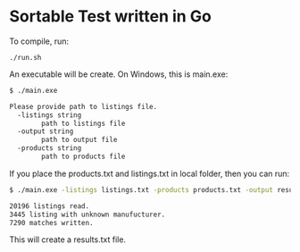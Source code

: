 # Sortable Test written in Go

To compile, run:

```./run.sh```

An executable will be create. On Windows, this is main.exe:

```bash
$ ./main.exe

Please provide path to listings file.
  -listings string
        path to listings file
  -output string
        path to output file
  -products string
        path to products file

```

If you place the products.txt and listings.txt in local folder, then you can run:

```bash
$ ./main.exe -listings listings.txt -products products.txt -output results.txt

20196 listings read.
3445 listing with unknown manufucturer.
7290 matches written.
```

This will create a results.txt file.